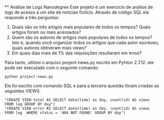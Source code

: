 ** Análise de Logs Nanodegree
Este projeto é um exercício de análise de logs de acesso a um site de notícias fictício. Através de código SQL ele responde a três perguntas: 

1. Quais são os três artigos mais populares de todos os tempos? Quais artigos foram os mais acessados? 
2. Quem são os autores de artigos mais populares de todos os tempos? Isto é, quando você organizar todos os artigos que cada autor escreveu, quais autores obtiveram mais views? 
3. Em quais dias mais de 1% das requisições resultaram em erros?

Para tanto, utilizei o arquivo project-news.py escrito em Pyhton 2.7.12. ele pode ser executado com o seguinte comando:

    python project-news.py

Ele foi escrito com comando SQL e para a terceira questão foram criadas as seguintes VIEWS:

    "CREATE VIEW total AS SELECT date(time) as day, count(id) AS views FROM log GROUP BY day")
    "CREATE VIEW error AS SELECT date(time) as day, count(id) AS views FROM log  WHERE status = '404 NOT FOUND' GROUP BY day")